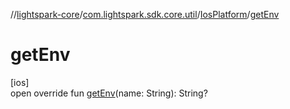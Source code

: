 //[lightspark-core](../../../index.md)/[com.lightspark.sdk.core.util](../index.md)/[IosPlatform](index.md)/[getEnv](get-env.md)

# getEnv

[ios]\
open override fun [getEnv](get-env.md)(name: String): String?
